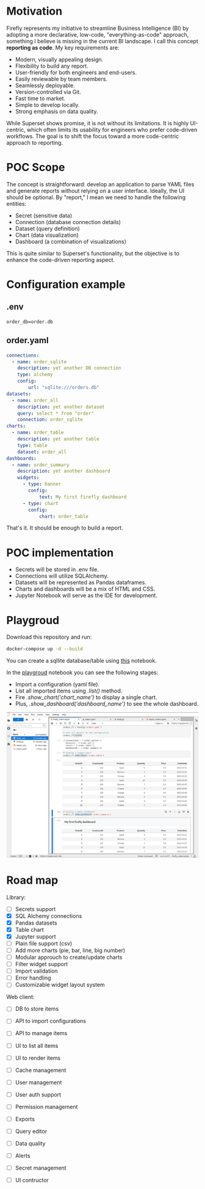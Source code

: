 # Motivation

Firefly represents my initiative to streamline Business Intelligence (BI) by adopting a more declarative, low-code, "everything-as-code" approach, something I believe is missing in the current BI landscape. I call this concept **reporting as code**. My key requirements are:

- Modern, visually appealing design.
- Flexibility to build any report.
- User-friendly for both engineers and end-users.
- Easily reviewable by team members.
- Seamlessly deployable.
- Version-controlled via Git.
- Fast time to market.
- Simple to develop locally.
- Strong emphasis on data quality.

While Superset shows promise, it is not without its limitations. It is highly UI-centric, which often limits its usability for engineers who prefer code-driven workflows. The goal is to shift the focus toward a more code-centric approach to reporting.

# POC Scope

The concept is straightforward: develop an application to parse YAML files and generate reports without relying on a user interface. Ideally, the UI should be optional. By "report," I mean we need to handle the following entities:

- Secret (sensitive data)
- Connection (database connection details)
- Dataset (query definition)
- Chart (data visualization)
- Dashboard (a combination of visualizations)

This is quite similar to Superset's functionality, but the objective is to enhance the code-driven reporting aspect.

# Configuration example

## .env

```
order_db=order.db
```

## order.yaml

```yaml
connections:
  - name: order_sqlite
    description: yet another DB connection
    type: alchemy
    config:
        url: "sqlite:///orders.db"
datasets:
  - name: order_all
    description: yet another dataset
    query: select * from "order"
    connection: order_sqlite
charts:
  - name: order_table
    description: yet another table
    type: table
    dataset: order_all
dashboards:
  - name: order_summary
    description: yet another dashboard
    widgets:
      - type: banner
        config: 
            text: My first firefly dashboard
      - type: chart
        config:
            chart: order_table
```

That's it. It should be enough to build a report.

# POC implementation

- Secrets will be stored in .env file.
- Connections will utilize SQLAlchemy.
- Datasets will be represented as Pandas dataframes.
- Charts and dashboards will be a mix of HTML and CSS.
- Jupyter Notebook will serve as the IDE for development.

# Playgroud

Download this repository and run:

```sh
docker-compose up -d --build
```

You can create a sqllite database/table using [this](http://localhost:8888/lab/workspaces/auto-q/tree/import_orders.ipynb) notebook.

In the [playgroud](http://localhost:8888/lab/workspaces/auto-q/tree/firefly_orders.ipynb) notebook you can see the following stages:

- Import a configuration (yaml file).
- List all imported items using *.list()* method.
- Fire *.show_chart('chart_name')* to display a single chart.
- Plus, *.show_dashboard('dashboard_name')* to see the whole dashboard.

![Playgroud](firefly_playgroud.png)

# Road map

Library:

- [ ] Secrets support
- [x] SQL Alchemy connections
- [x] Pandas datasets
- [x] Table chart
- [x] Jupyter support
- [ ] Plain file support (csv)
- [ ] Add more charts (pie, bar, line, big number)
- [ ] Modular approuch to create/update charts
- [ ] Filter widget support
- [ ] Import validation
- [ ] Error handling
- [ ] Customizable widget layout system

Web client:

- [ ] DB to store items
- [ ] API to import configurations
- [ ] API to manage items
- [ ] UI to list all items
- [ ] UI to render items
- [ ] Cache management
- [ ] User management
- [ ] User auth support
- [ ] Permission management
- [ ] Exports
- [ ] Query editor
- [ ] Data quality
- [ ] Alerts
- [ ] Secret management
- [ ] UI contructor

